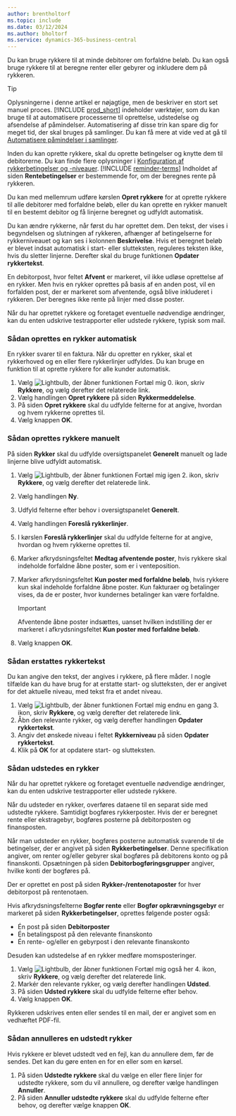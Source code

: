```yaml
---
author: brentholtorf
ms.topic: include
ms.date: 03/12/2024
ms.author: bholtorf
ms.service: dynamics-365-business-central
---
```

Du kan bruge rykkere til at minde debitorer om forfaldne beløb. Du kan også bruge rykkere til at beregne renter eller gebyrer og inkludere dem på rykkeren.

> [!TIP]
> Oplysningerne i denne artikel er nøjagtige, men de beskriver en stort set manuel proces. [!INCLUDE [prod_short](prod_short.md)] indeholder værktøjer, som du kan bruge til at automatisere processerne til oprettelse, udstedelse og afsendelse af påmindelser. Automatisering af disse trin kan spare dig for meget tid, der skal bruges på samlinger. Du kan få mere at vide ved at gå til [Automatisere påmindelser i samlinger](../finance-automate-reminders.md).

Inden du kan oprette rykkere, skal du oprette betingelser og knytte dem til debitorerne. Du kan finde flere oplysninger i [Konfiguration af rykkerbetingelser og -niveauer](../finance-setup-reminders.md). [!INCLUDE [reminder-terms](reminder-terms.md)] Indholdet af siden **Rentebetingelser** er bestemmende for, om der beregnes rente på rykkeren.  

Du kan med mellemrum udføre kørslen **Opret rykkere** for at oprette rykkere til alle debitorer med forfaldne beløb, eller du kan oprette en rykker manuelt til en bestemt debitor og få linjerne beregnet og udfyldt automatisk.  

Du kan ændre rykkerne, når først du har oprettet dem. Den tekst, der vises i begyndelsen og slutningen af rykkeren, afhænger af betingelserne for rykkerniveauet og kan ses i kolonnen **Beskrivelse**. Hvis et beregnet beløb er blevet indsat automatisk i start- eller slutteksten, reguleres teksten ikke, hvis du sletter linjerne. Derefter skal du bruge funktionen **Opdater rykkertekst**.  

En debitorpost, hvor feltet **Afvent** er markeret, vil ikke udløse oprettelse af en rykker. Men hvis en rykker oprettes på basis af en anden post, vil en forfalden post, der er markeret som afventende, også blive inkluderet i rykkeren. Der beregnes ikke rente på linjer med disse poster.

Når du har oprettet rykkere og foretaget eventuelle nødvendige ændringer, kan du enten udskrive testrapporter eller udstede rykkere, typisk som mail.

### <a name="to-create-a-reminder-automatically"></a>Sådan oprettes en rykker automatisk

En rykker svarer til en faktura. Når du opretter en rykker, skal et rykkerhoved og en eller flere rykkerlinjer udfyldes. Du kan bruge en funktion til at oprette rykkere for alle kunder automatisk.

1. Vælg ![Lightbulb, der åbner funktionen Fortæl mig 0.](../media/ui-search/search_small.png "Fortæl mig, hvad du vil foretage dig") ikon, skriv **Rykkere**, og vælg derefter det relaterede link.
2. Vælg handlingen **Opret rykkere** på siden **Rykkermeddelelse**.
3. På siden **Opret rykkere** skal du udfylde felterne for at angive, hvordan og hvem rykkerne oprettes til.
4. Vælg knappen **OK**.

### <a name="to-create-a-reminder-manually"></a>Sådan oprettes rykkere manuelt

På siden **Rykker** skal du udfylde oversigtspanelet **Generelt** manuelt og lade linjerne blive udfyldt automatisk.

1. Vælg ![Lightbulb, der åbner funktionen Fortæl mig igen 2.](../media/ui-search/search_small.png "Fortæl mig, hvad du vil foretage dig") ikon, skriv **Rykkere**, og vælg derefter det relaterede link.
2. Vælg handlingen **Ny**.
3. Udfyld felterne efter behov i oversigtspanelet **Generelt**.
4. Vælg handlingen **Foreslå rykkerlinjer**.
5. I kørslen **Foreslå rykkerlinjer** skal du udfylde felterne for at angive, hvordan og hvem rykkerne oprettes til.
6. Marker afkrydsningsfeltet **Medtag afventende poster**, hvis rykkere skal indeholde forfaldne åbne poster, som er i venteposition.
7. Marker afkrydsningsfeltet **Kun poster med forfaldne beløb**, hvis rykkere kun skal indeholde forfaldne åbne poster. Kun fakturaer og betalinger vises, da de er poster, hvor kundernes betalinger kan være forfaldne.

    > [!Important]
    > Afventende åbne poster indsættes, uanset hvilken indstilling der er markeret i afkrydsningsfeltet **Kun poster med forfaldne beløb**.

8. Vælg knappen **OK**.

### <a name="to-replace-reminder-texts"></a>Sådan erstattes rykkertekst

Du kan angive den tekst, der angives i rykkere, på flere måder. I nogle tilfælde kan du have brug for at erstatte start- og slutteksten, der er angivet for det aktuelle niveau, med tekst fra et andet niveau.

1. Vælg ![Lightbulb, der åbner funktionen Fortæl mig endnu en gang 3.](../media/ui-search/search_small.png "Fortæl mig, hvad du vil foretage dig") ikon, skriv **Rykkere**, og vælg derefter det relaterede link.
2. Åbn den relevante rykker, og vælg derefter handlingen **Opdater rykkertekst**.
3. Angiv det ønskede niveau i feltet **Rykkerniveau** på siden **Opdater rykkertekst**.
4. Klik på **OK** for at opdatere start- og slutteksten.

### <a name="to-issue-a-reminder"></a>Sådan udstedes en rykker

Når du har oprettet rykkere og foretaget eventuelle nødvendige ændringer, kan du enten udskrive testrapporter eller udstede rykkere.

Når du udsteder en rykker, overføres dataene til en separat side med udstedte rykkere. Samtidigt bogføres rykkerposter. Hvis der er beregnet rente eller ekstragebyr, bogføres posterne på debitorposten og finansposten.

Når man udsteder en rykker, bogføres posterne automatisk svarende til de betingelser, der er angivet på siden **Rykkerbetingelser**. Denne specifikation angiver, om renter og/eller gebyrer skal bogføres på debitorens konto og på finanskonti. Opsætningen på siden **Debitorbogføringsgrupper** angiver, hvilke konti der bogføres på.

Der er oprettet en post på siden **Rykker-/rentenotaposter** for hver debitorpost på rentenotaen.

Hvis afkrydsningsfelterne **Bogfør rente** eller **Bogfør opkrævningsgebyr** er markeret på siden **Rykkerbetingelser**, oprettes følgende poster også:

- Én post på siden **Debitorposter**
- Én betalingspost på den relevante finanskonto
- Én rente- og/eller en gebyrpost i den relevante finanskonto

Desuden kan udstedelse af en rykker medføre momsposteringer.

1. Vælg ![Lightbulb, der åbner funktionen Fortæl mig også her 4.](../media/ui-search/search_small.png "Fortæl mig, hvad du vil foretage dig") ikon, skriv **Rykkere**, og vælg derefter det relaterede link.
2. Markér den relevante rykker, og vælg derefter handlingen **Udsted**.
3. På siden **Udsted rykkere** skal du udfylde felterne efter behov.
4. Vælg knappen **OK**.

Rykkeren udskrives enten eller sendes til en mail, der er angivet som en vedhæftet PDF-fil.

### <a name="to-cancel-an-issued-reminder"></a>Sådan annulleres en udstedt rykker

Hvis rykkere er blevet udstedt ved en fejl, kan du annullere dem, før de sendes. Det kan du gøre enten en for en eller som en kørsel.

1. På siden **Udstedte rykkere** skal du vælge en eller flere linjer for udstedte rykkere, som du vil annullere, og derefter vælge handlingen **Annuller**.
2. På siden **Annuller udstedte rykkere** skal du udfylde felterne efter behov, og derefter vælge knappen **OK**.


